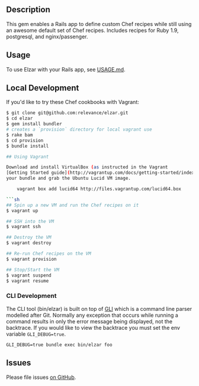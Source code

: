 ## Description

This gem enables a Rails app to define custom Chef recipes while still using an awesome default set
of Chef recipes. Includes recipes for Ruby 1.9, postgresql, and nginx/passenger.

## Usage

To use Elzar with your Rails app, see [USAGE.md](https://github.com/relevance/elzar/blob/master/USAGE.md).

## Local Development

If you'd like to try these Chef cookbooks with Vagrant:

```sh
$ git clone git@github.com:relevance/elzar.git
$ cd elzar
$ gem install bundler
# creates a `provision` directory for local vagrant use
$ rake bam
$ cd provision
$ bundle install

## Using Vagrant

Download and install VirtualBox (as instructed in the Vagrant
[Getting Started guide](http://vagrantup.com/docs/getting-started/index.html)). Then set up
your bundle and grab the Ubuntu Lucid VM image.

    vagrant box add lucid64 http://files.vagrantup.com/lucid64.box

```sh
## Spin up a new VM and run the Chef recipes on it
$ vagrant up

## SSH into the VM
$ vagrant ssh

## Destroy the VM
$ vagrant destroy

## Re-run Chef recipes on the VM
$ vagrant provision

## Stop/Start the VM
$ vagrant suspend
$ vagrant resume
```

### CLI Development

The CLI tool (bin/elzar) is built on top of [GLI](https://github.com/davetron5000/gli)
which is a command line parser modelled after Git. Normally any
exception that occurs while running a command results in only the error
message being displayed, not the backtrace. If you would like to view
the backtrace you must set the env variable `GLI_DEBUG=true`.

    GLI_DEBUG=true bundle exec bin/elzar foo

## Issues

Please file issues [on GitHub](https://github.com/relevance/elzar/issues).
